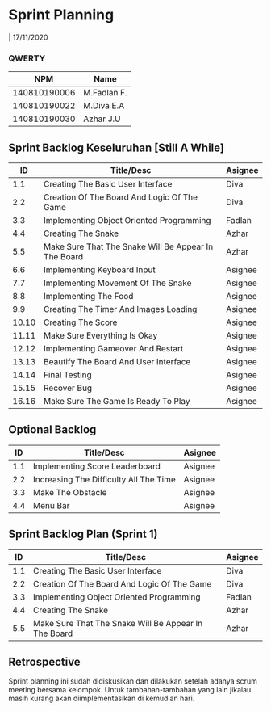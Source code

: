 # Sprint Planning 
| 17/11/2020

### QWERTY
| NPM           | Name        |
| ------------- |-------------|
| 140810190006  | M.Fadlan F. |
| 140810190022  | M.Diva E.A  |
| 140810190030  | Azhar J.U   |

## Sprint Backlog Keseluruhan [Still A While]
| ID  | Title/Desc | Asignee | 
| --- | ---------- | ------- | 
| 1.1 | Creating The Basic User Interface | Diva | 
| 2.2 | Creation Of The Board And Logic Of The Game | Diva | 
| 3.3 | Implementing Object Oriented Programming | Fadlan | 
| 4.4 | Creating The Snake | Azhar | 
| 5.5 | Make Sure That The Snake Will Be Appear In The Board | Azhar | 
| 6.6 | Implementing Keyboard Input | Asignee | 
| 7.7 | Implementing Movement Of The Snake | Asignee |
| 8.8 | Implementing The Food | Asignee | 
| 9.9 | Creating The Timer And Images Loading | Asignee | 
| 10.10 | Creating The Score | Asignee | 
| 11.11 | Make Sure Everything Is Okay | Asignee |
| 12.12 | Implementing Gameover And Restart | Asignee |
| 13.13 | Beautify The Board And User Interface | Asignee | 
| 14.14 | Final Testing | Asignee |
| 15.15 | Recover Bug | Asignee |
| 16.16 | Make Sure The Game Is Ready To Play | Asignee |

## Optional Backlog
| ID  | Title/Desc | Asignee | 
| --- | ---------- | ------- | 
| 1.1 | Implementing Score Leaderboard | Asignee | 
| 2.2 | Increasing The Difficulty All The Time | Asignee | 
| 3.3 | Make The Obstacle | Asignee | 
| 4.4 | Menu Bar  | Asignee | 

## Sprint Backlog Plan (Sprint 1)
| ID  | Title/Desc | Asignee | 
| --- | ---------- | ------- | 
| 1.1 | Creating The Basic User Interface | Diva | 
| 2.2 | Creation Of The Board And Logic Of The Game | Diva | 
| 3.3 | Implementing Object Oriented Programming | Fadlan | 
| 4.4 | Creating The Snake | Azhar | 
| 5.5 | Make Sure That The Snake Will Be Appear In The Board | Azhar | 

## Retrospective 

Sprint planning ini sudah didiskusikan dan dilakukan setelah adanya scrum meeting bersama kelompok. Untuk tambahan-tambahan yang lain jikalau masih kurang akan diimplementasikan di kemudian hari.
